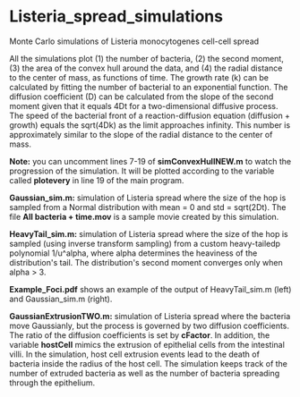# Listeria_spread_simulations
Monte Carlo simulations of Listeria monocytogenes cell-cell spread

All the simulations plot (1) the number of bacteria, (2) the second moment, (3) the area of the convex hull around the data,
and (4) the radial distance to the center of mass, as functions of time. The growth rate (k) can be calculated by fitting
the number of bacterial to an exponential function. The diffusion coefficient (D) can be calculated from the slope of the
second moment given that it equals 4Dt for a two-dimensional diffusive process. The speed of the bacterial front
of a reaction-diffusion equation (diffusion + growth) equals the sqrt(4Dk) as the limit approaches infinity. This number
is approximately similar to the slope of the radial distance to the center of mass.

**Note:** you can uncomment lines 7-19 of **simConvexHullNEW.m** to watch the progression of the simulation. It will be plotted
according to the variable called **plotevery** in line 19 of the main program.

**Gaussian_sim.m:** simulation of Listeria spread where the size of the hop is sampled from a Normal distribution
with mean = 0 and std = sqrt(2Dt). The file **All bacteria + time.mov** is a sample movie created by this simulation.

**HeavyTail_sim.m:** simulation of Listeria spread where the size of the hop is sampled (using inverse transform sampling)
from a custom heavy-tailedp polynomial 1/u^alpha, where alpha determines the heaviness of the distribution's tail. The
distribution's second moment converges only when alpha > 3.

**Example_Foci.pdf** shows an example of the output of HeavyTail_sim.m (left) and Gaussian_sim.m (right).

**GaussianExtrusionTWO.m:** simulation of Listeria spread where the bacteria move Gaussianly, but the process is governed
by two diffusion coefficients. The ratio of the diffusion coefficients is set by **cFactor**. In addition, the variable
**hostCell** mimics the extrusion of epithelial cells from the intestinal villi. In the simulation, host cell extrusion
events lead to the death of bacteria inside the radius of the host cell. The simulation keeps track of the number of
extruded bacteria as well as the number of bacteria spreading through the epithelium.
